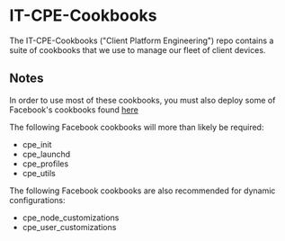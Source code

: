 # IT-CPE-Cookbooks
The IT-CPE-Cookbooks ("Client Platform Engineering") repo contains a suite of cookbooks that we use to manage our fleet of client devices.

## Notes
In order to use most of these cookbooks, you must also deploy some of Facebook's cookbooks found [here](https://github.com/facebook/IT-CPE)

The following Facebook cookbooks will more than likely be required:
- cpe_init
- cpe_launchd
- cpe_profiles
- cpe_utils

The following Facebook cookbooks are also recommended for dynamic configurations:
- cpe_node_customizations
- cpe_user_customizations
